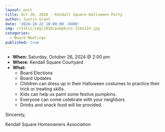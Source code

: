 ```yaml
---
layout: post
title: Oct 26, 2024 - Kendall Square Halloween Party
author: Justin Grant
date: '2024-10-22 10:00:00 -0400'
img: /static/img/2010/pumpkins-314x224.jpg
categories:
  - Board Meetings
published: true
---
```


* **When:** Saturday, October 26, 2024 @ 2:00 pm
* **Where:** Kendall Square Courtyard
* **What:** 
    * Board Elections
    * Board Updates
    * Children can dress up in their Halloween costumes to practice their trick or treating skills.
    * Kids can help us paint some festive pumpkins.
    * Everyone can come celebrate with your neighbors
    * Drinks and snack food will be provided.

Sincerely, 

Kendall Square Homeowners Association
